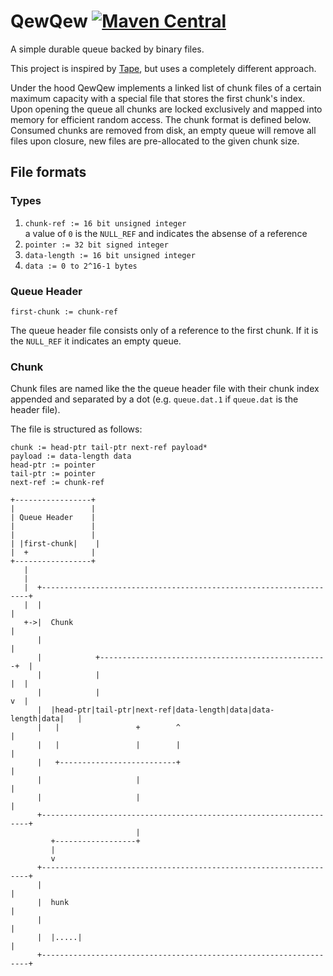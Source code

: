 QewQew [![Maven Central](https://img.shields.io/maven-central/v/tel.schich/qewqew.svg?label=Maven%20Central)](https://search.maven.org/search?q=g:%22tel.schich%22%20AND%20a:%22qewqew%22)
======

A simple durable queue backed by binary files.

This project is inspired by [Tape](https://github.com/square/tape/), but uses a completely different approach.

Under the hood QewQew implements a linked list of chunk files of a certain maximum capacity with a special file that stores the first chunk's index. Upon opening the queue all chunks are locked exclusively and mapped into memory for efficient random access. The chunk format is defined below. Consumed chunks are removed from disk, an empty queue will remove all files upon closure, new files are pre-allocated to the given chunk size.

File formats
------------

### Types

1. `chunk-ref := 16 bit unsigned integer`  
    a value of `0` is the `NULL_REF` and indicates the absense of a reference
2. `pointer := 32 bit signed integer`
3. `data-length := 16 bit unsigned integer`
4. `data := 0 to 2^16-1 bytes`

### Queue Header

```
first-chunk := chunk-ref
```

The queue header file consists only of a reference to the first chunk. If it is the `NULL_REF` it indicates an empty queue.

### Chunk

Chunk files are named like the the queue header file with their chunk index appended and separated by a dot (e.g. `queue.dat.1` if `queue.dat` is the header file).

The file is structured as follows:

```
chunk := head-ptr tail-ptr next-ref payload*
payload := data-length data
head-ptr := pointer
tail-ptr := pointer
next-ref := chunk-ref
```


```
+-----------------+
|                 |
| Queue Header    |
|                 |
|                 |
| |first-chunk|    |
|  +              |
+-----------------+
   |
   |
   |  +-------------------------------------------------------------------+
   |  |                                                                   |
   +->|  Chunk                                                            |
      |                                                                   |
      |            +---------------------------------------------------+  |
      |            |                                                   |  |
      |            |                                                   v  |
      |  |head-ptr|tail-ptr|next-ref|data-length|data|data-length|data|   |
      |   |                 +        ^                                    |
      |   |                 |        |                                    |
      |   +--------------------------+                                    |
      |                     |                                             |
      |                     |                                             |
      +-------------------------------------------------------------------+
                            |
         +------------------+
         |
         v
      +-------------------------------------------------------------------+
      |                                                                   |
      |  hunk                                                             |
      |                                                                   |
      |  |.....|                                                          |
      +-------------------------------------------------------------------+

```
